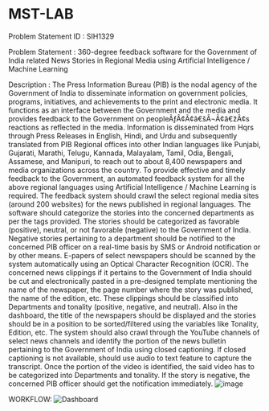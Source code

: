 # MST-LAB

Problem Statement ID : SIH1329

Problem Statement : 360-degree feedback software for the Government of India related News Stories in Regional Media using Artificial Intelligence / Machine Learning

Description :
The Press Information Bureau (PIB) is the nodal agency of the Government of India to disseminate information on government policies, programs, initiatives, and achievements to the print and electronic media. It functions as an interface between the Government and the media and provides feedback to the Government on peopleÃƒÂ¢Ã¢â€šÂ¬Ã¢â€žÂ¢s reactions as reflected in the media. Information is disseminated from Hqrs through Press Releases in English, Hindi, and Urdu and subsequently translated from PIB Regional offices into other Indian languages like Punjabi, Gujarati, Marathi, Telugu, Kannada, Malayalam, Tamil, Odia, Bengali, Assamese, and Manipuri, to reach out to about 8,400 newspapers and media organizations across the country. To provide effective and timely feedback to the Government, an automated feedback system for all the above regional languages using Artificial Intelligence / Machine Learning is required. The feedback system should crawl the select regional media sites (around 200 websites) for the news published in regional languages. The software should categorize the stories into the concerned departments as per the tags provided. The stories should be categorized as favorable (positive), neutral, or not favorable (negative) to the Government of India. Negative stories pertaining to a department should be notified to the concerned PIB officer on a real-time basis by SMS or Android notification or by other means. E-papers of select newspapers should be scanned by the system automatically using an Optical Character Recognition (OCR). The concerned news clippings if it pertains to the Government of India should be cut and electronically pasted in a pre-designed template mentioning the name of the newspaper, the page number where the story was published, the name of the edition, etc. These clippings should be classified into Departments and tonality (positive, negative, and neutral). Also in the dashboard, the title of the newspapers should be displayed and the stories should be in a position to be sorted/filtered using the variables like Tonality, Edition, etc. The system should also crawl through the YouTube channels of select news channels and identify the portion of the news bulletin pertaining to the Government of India using closed captioning. If closed captioning is not available, should use audio to text feature to capture the transcript. Once the portion of the video is identified, the said video has to be categorized into Departments and tonality. If the story is negative, the concerned PIB officer should get the notification immediately.
![image](https://github.com/user-attachments/assets/1894b511-2ea9-4c2a-ba02-dd68e8d4f428)

WORKFLOW:
![Dashboard](https://github.com/user-attachments/assets/5940967b-43c2-481f-b0f2-3e747aa61b19)

